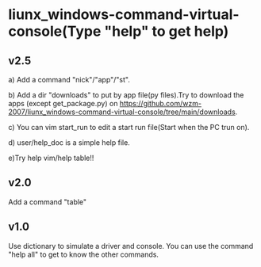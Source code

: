 # liunx_windows-command-virtual-console(Type "help" to get help)

## v2.5

a) Add a command "nick"/"app"/"st".

b) Add a dir "downloads" to put by app file(py files).Try to download the apps (except get_package.py) on https://github.com/wzm-2007/liunx_windows-command-virtual-console/tree/main/downloads.

c) You can vim start_run to edit a start run file(Start when the PC trun on).

d) user/help_doc is a simple help file.

e)Try help vim/help table!!

## v2.0

Add a command "table"

## v1.0

Use dictionary to simulate a driver and console.
You can use the command "help all" to get to know the other commands.
